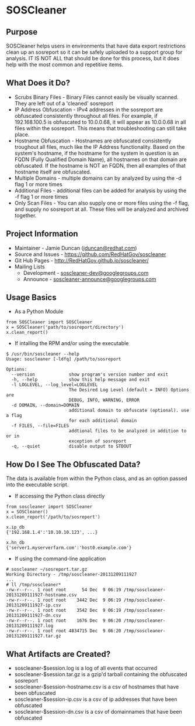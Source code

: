 SOSCleaner
==========
Purpose
-------
SOSCleaner helps users in environments that have data export restrictions clean up an sosreport so it can be safely uploaded to a support group for analysis. IT IS NOT ALL that should be done for this process, but it does help with the most common and repetitive items.

What Does it Do?
----------------
* Scrubs Binary Files - Binary Files cannot easily be visually scanned. They are left out of a 'cleaned' sosreport
* IP Address Obfuscation - IPv4 addresses in the sosreport are obfuscated consistently throughout all files.  For example, if 192.168.100.5 is obfuscated to 10.0.0.68, it will appear as 10.0.0.68 in all files within the sosreport. This means that troubleshooting can still take place.
* Hostname Obfuscation - Hostnames are obfuscated consistently troughout all files, much like the IP Address functionality. Based on the system's hostname, if the hostname for the system in question is an FQDN (Fully Qualified Domain Name), all hostnames on that domain are obfuscated. If the hostname is NOT an FQDN, then all examples of that hostname itself are obfuscated.
* Multiple Domains - multiple domains can by analyzed by using the -d flag 1 or more times
* Additional Files - additional files can be added for analysis by using the -f flag 1 or more times
* Only Scan Files - You can also supply one or more files using the -f flag, and supply no sosreport at all. These files will be analyzed and archived together.

Project Information
--------------------
* Maintainer - Jamie Duncan (jduncan@redhat.com)
* Source and Issues - https://github.com/RedHatGov/soscleaner
* Git Hub Pages - http://RedHatGov.github.io/soscleaner/
* Mailing Lists
  * Development - soscleaner-dev@googlegroups.com
  * Announce - soscleaner-announce@googlegroups.com

Usage Basics
------------
* As a Python Module

```
from SOSCleaner import SOSCleaner
x = SOSCleaner('path/to/sosreport/directory')
x.clean_report()
```

* If intalling the RPM and/or using the executable 

```
$ /usr/bin/soscleaner --help
Usage: soscleaner [-ldfq] /path/to/sosreport

Options:
  --version             show program's version number and exit
  -h, --help            show this help message and exit
  -l LOGLEVEL, --log_level=LOGLEVEL
                        The Desired Log Level (default = INFO) Options are
                        DEBUG, INFO, WARNING, ERROR
  -d DOMAIN, --domain=DOMAIN
                        additional domain to obfuscate (optional). use a flag
                        for each additional domain
  -f FILES, --file=FILES
                        addtional files to be analyzed in addition to or in
                        exception of sosreport
  -q, --quiet           disable output to STDOUT
```

How Do I See The Obfuscated Data?
---------------------------------
The data is available from within the Python class, and as an option passed into the executable script.

* If accessing the Python class directly 

```
from soscleaner import SOSCleaner
x = SOSCleaner()
x.clean_report('/path/to/sosreport')

x.ip_db
{'192.168.1.4':'10.10.10.123', ...}

x.hn_db
{'server1.myserverfarm.com':'host0.example.com'}
```

* If using the command-line application

```
# soscleaner ~/sosreport.tar.gz
Working Directory - /tmp/soscleaner-20131209111927
...
# ll /tmp/soscleaner*
-rw-r--r--. 1 root root      54 Dec  9 06:19 /tmp/soscleaner-20131209111927-hostname.csv
-rw-r--r--. 1 root root    3442 Dec  9 06:19 /tmp/soscleaner-20131209111927-ip.csv
-rw-r--r--. 1 root root    3542 Dec  9 06:19 /tmp/soscleaner-20131209111927-dn.csv
-rw-r--r--. 1 root root    1676 Dec  9 06:20 /tmp/soscleaner-20131209111927.log
-rw-r--r--. 1 root root 4834715 Dec  9 06:20 /tmp/soscleaner-20131209111927.tar.gz

```

What Artifacts are Created?
----------------

* soscleaner-$session.log is a log of all events that occurred
* soscleaner-$session.tar.gz is a gzip'd tarball containing the obfuscated sosreport
* soscleaner-$session-hostname.csv is a csv of hostnames that have been obfuscated
* soscleaner-$session-ip.csv is a csv of ip addresses that have been obfuscated
* soscleaner-$session-dn.csv is a csv of domainnames that have been obfuscated

